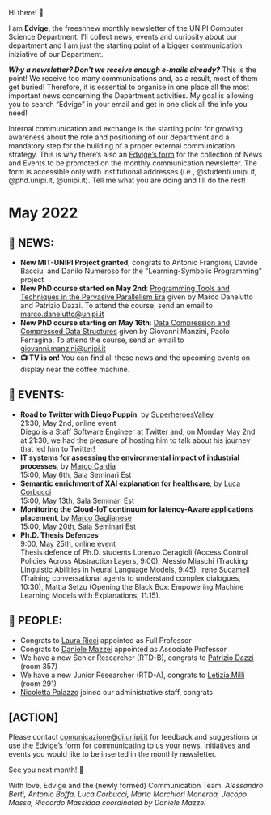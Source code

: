 Hi there! 🦉

I am **Edvige**, the freeshnew monthly newsletter of the UNIPI Computer Science Department. I’ll collect news, events and curiosity about our department and I am just the starting point of a bigger communication iniziative of our Department.

***Why a newsletter? Don't we receive enough e-mails already?***
This is the point! We receive too many communications and, as a result, most of them get buried! Therefore, it is essential to organise in one place all the most important news concerning the Department activities. My goal is allowing you to search “Edvige” in your email and get in one click all the info you need! 

Internal communication and exchange is the starting point for growing awareness about the role and positioning of our department and a mandatory step for the building of a proper external communication strategy. This is why there’s also an [Edvige’s form](https://forms.gle/QjRuQ12iqabMtU2F8) for the collection of News and Events to be promoted on the monthly communication newsletter. The form is accessible only with institutional addresses (i.e., @studenti.unipi.it, @phd.unipi.it, @unipi.it). Tell me what you are doing and I’ll do the rest!

# May 2022

## 📰 NEWS:

- **New MIT-UNIPI Project granted**, congrats to Antonio Frangioni, Davide Bacciu, and Danilo Numeroso for the "Learning-Symbolic Programming” project
- **New PhD course started on May 2nd**: [Programming Tools and Techniques in the Pervasive Parallelism Era](https://dottorato.di.unipi.it/phd-programme/teaching/phd-courses-a-y-2021-2022) given by Marco Danelutto and Patrizio Dazzi. To attend the course, send an email to marco.danelutto@unipi.it 
- **New PhD course starting on May 16th**: [Data Compression and Compressed Data Structures](https://dottorato.di.unipi.it/phd-programme/teaching/phd-courses-a-y-2021-2022) given by Giovanni Manzini, Paolo Ferragina. To attend the course, send an email to giovanni.manzini@unipi.it  
- **📺 TV is on!** You can find all these news and the upcoming events on display near the coffee machine.

## 📆 EVENTS: 

- **Road to Twitter with Diego Puppin**, by [SuperheroesValley](https://www.superheroesvalley.fun/)<br/>
  21:30, May 2nd, online event<br/>
  Diego is a Staff Software Engineer at Twitter and, on Monday May 2nd at 21:30, we had the pleasure of hosting him to talk about his journey that led him to Twitter!
- **IT systems for assessing the environmental impact of industrial processes**, by [Marco Cardia](https://www.linkedin.com/in/marco-cardia-343783183/)<br/>
  15:00, May 6th, Sala Seminari Est
- **Semantic enrichment of XAI explanation for healthcare**, by [Luca Corbucci](https://www.linkedin.com/in/lucacorbucci/)<br/>
  15:00, May 13th, Sala Seminari Est
- **Monitoring the Cloud-IoT continuum for latency-Aware applications placement**, by [Marco Gaglianese](https://www.linkedin.com/in/marco-gaglianese-2195aa235/)<br/>
  15:00, May 20th, Sala Seminari Est
- **Ph.D. Thesis Defences**<br/>
  9:00, May 25th, online event<br/>
  Thesis defence of Ph.D. students Lorenzo Ceragioli (Access Control Policies Across Abstraction Layers, 9:00), Alessio Miaschi (Tracking Linguistic Abilities in Neural Language Models, 9:45), Irene Sucameli (Training conversational agents to understand complex dialogues, 10:30), Mattia Setzu (Opening the Black Box: Empowering Machine Learning Models with Explanations, 11:15).


## 🎉 PEOPLE:

- Congrats to [Laura Ricci](https://www.linkedin.com/in/laura-ricci-14b2bb1/) appointed as Full Professor 
- Congrats to [Daniele Mazzei](https://www.linkedin.com/in/dmazzei/) appointed as Associate Professor 
- We have a new Senior Researcher (RTD-B), congrats to [Patrizio Dazzi](https://www.linkedin.com/in/patriziodazzi/) (room 357) 
- We have a new Junior Researcher (RTD-A), congrats to [Letizia Milli](https://www.linkedin.com/in/letizia-milli-149612173/) (room 291)
- [Nicoletta Palazzo](mailto:nicoletta.palazzo@unipi.it) joined our administrative staff, congrats
				
## \[ACTION] 

Please contact [comunicazione@di.unipi.it](mailto:comunicazione@di.unipi.it) for feedback and suggestions or use the [Edvige’s form](https://forms.gle/QjRuQ12iqabMtU2F8) for communicating to us your news, initiatives and events you would like to be inserted in the monthly newsletter.

See you next month! 🦉

With love, Edvige and the (newly formed) Communication Team.
*Alessandro Berti, Antonio Boffa, Luca Corbucci, Marta Marchiori Manerba, Jacopo Massa, Riccardo Massidda coordinated by Daniele Mazzei*
